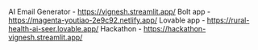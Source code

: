 AI Email Generator - https://vignesh.streamlit.app/
Bolt app - https://magenta-youtiao-2e9c92.netlify.app/
Lovable app - https://rural-health-ai-seer.lovable.app/
Hackathon - https://hackathon-vignesh.streamlit.app/
